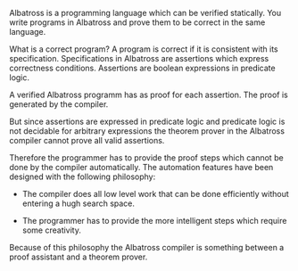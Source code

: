 Albatross is a programming language which can be verified statically. You
write programs in Albatross and prove them to be correct in the same language.

What is a correct program? A program is correct if it is consistent with its
specification. Specifications in Albatross are assertions which express
correctness conditions. Assertions are boolean expressions in predicate logic.


A verified Albatross programm has as proof for each assertion. The proof is
generated by the compiler.

But since assertions are expressed in predicate logic and predicate logic is
not decidable for arbitrary expressions the theorem prover in the Albatross
compiler cannot prove all valid assertions.

Therefore the programmer has to provide the proof steps which cannot be done
by the compiler automatically. The automation features have been designed with
the following philosophy:

- The compiler does all low level work that can be done efficiently
  without entering a hugh search space.

- The programmer has to provide the more intelligent steps which require
  some creativity.


Because of this philosophy the Albatross compiler is something between a proof
assistant and a theorem prover.
